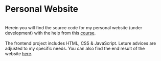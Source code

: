 # Personal Website #
<br> Herein you will find the source code for my personal website (under development) with the help from this [course](https://www.udemy.com/course/the-complete-web-development-bootcamp/). </br> 
<br> The frontend project includes HTML, CSS & JavaScript. Leture advices are adjusted to my specific needs. You can also find the end result of the website [here](https://aurimas13.github.io/Peronal_website/). </br>
